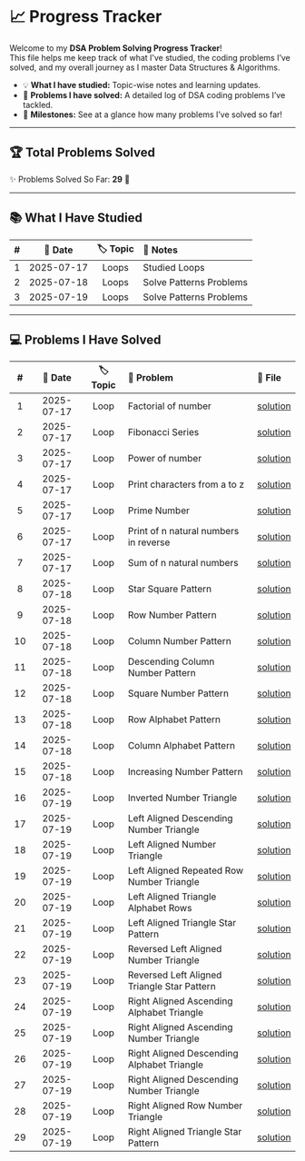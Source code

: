 # 📈 Progress Tracker

Welcome to my **DSA Problem Solving Progress Tracker**!  
This file helps me keep track of what I’ve studied, the coding problems I’ve solved, and my overall journey as I master Data Structures & Algorithms.

- 💡 **What I have studied:** Topic-wise notes and learning updates.
- 🔎 **Problems I have solved:** A detailed log of DSA coding problems I’ve tackled.
- 🏅 **Milestones:** See at a glance how many problems I’ve solved so far!

---

## 🏆 Total Problems Solved

✨ Problems Solved So Far: **29** 🎉

---

## 📚 What I Have Studied

| #  | 📅 Date     | 🏷️ Topic | 📝 Notes         |
|:--:|:----------:|:--------:|:----------------|
| 1  | 2025-07-17 | Loops    | Studied Loops   |
| 2  | 2025-07-18 | Loops    | Solve Patterns Problems   |
| 3  | 2025-07-19 | Loops    | Solve Patterns Problems   |

---

## 💻 Problems I Have Solved

| #  | 📅 Date     | 🏷️ Topic | 🧩 Problem                                     | 📄 File                                                      |
|:--:|:----------:|:--------:|:-----------------------------------------------|:-------------------------------------------------------------|
| 1  | 2025-07-17 | Loop     | Factorial of number                            | [solution](./C++PracticeProblems/factorial.cpp)              |
| 2  | 2025-07-17 | Loop     | Fibonacci Series                               | [solution](./C++PracticeProblems/fibonacci_series.cpp)        |
| 3  | 2025-07-17 | Loop     | Power of number                                | [solution](./C++PracticeProblems/power_of_number.cpp)        |
| 4  | 2025-07-17 | Loop     | Print characters from a to z                   | [solution](./C++PracticeProblems/print_a_to_z.cpp)           |
| 5  | 2025-07-17 | Loop     | Prime Number                                   | [solution](./C++PracticeProblems/prime_number.cpp)           |
| 6  | 2025-07-17 | Loop     | Print of n natural numbers in reverse          | [solution](./C++PracticeProblems/print_n_natural_numbers_reverse.cpp) |
| 7  | 2025-07-17 | Loop     | Sum of n natural numbers                       | [solution](./C++PracticeProblems/sum_natural_num.cpp)        |
| 8  | 2025-07-18 | Loop     | Star Square Pattern                            | [solution](./PatternProblems/star_square_pattern.cpp)        |
| 9  | 2025-07-18 | Loop     | Row Number Pattern                             | [solution](./PatternProblems/row_number_pattern.cpp)         |
| 10 | 2025-07-18 | Loop     | Column Number Pattern                          | [solution](./PatternProblems/column_number_pattern.cpp)      |
| 11 | 2025-07-18 | Loop     | Descending Column Number Pattern               | [solution](./PatternProblems/descending_number_pattern.cpp)  |
| 12 | 2025-07-18 | Loop     | Square Number Pattern                          | [solution](./PatternProblems/square_number_pattern.cpp)      |
| 13 | 2025-07-18 | Loop     | Row Alphabet Pattern                           | [solution](./PatternProblems/row_alphabet_pattern.cpp)       |
| 14 | 2025-07-18 | Loop     | Column Alphabet Pattern                        | [solution](./PatternProblems/ascending_alpha.cpp)            |
| 15 | 2025-07-18 | Loop     | Increasing Number Pattern                      | [solution](./PatternProblems/increasing_number_pattern.cpp)  |
| 16 | 2025-07-19 | Loop     | Inverted Number Triangle                       | [solution](./PatternProblems/inverted_number_triangle.cpp)   |
| 17 | 2025-07-19 | Loop     | Left Aligned Descending Number Triangle        | [solution](./PatternProblems/left_aligned_descending_number_triangle.cpp) |
| 18 | 2025-07-19 | Loop     | Left Aligned Number Triangle                   | [solution](./PatternProblems/left_aligned_number_triangle.cpp)         |
| 19 | 2025-07-19 | Loop     | Left Aligned Repeated Row Number Triangle      | [solution](./PatternProblems/left_aligned_repeated_row_number_triangle.cpp) |
| 20 | 2025-07-19 | Loop     | Left Aligned Triangle Alphabet Rows            | [solution](./PatternProblems/left_aligned_triangle_alphabet_rows.cpp)  |
| 21 | 2025-07-19 | Loop     | Left Aligned Triangle Star Pattern             | [solution](./PatternProblems/left_aligned_triangle_pattern.cpp)         |
| 22 | 2025-07-19 | Loop     | Reversed Left Aligned Number Triangle          | [solution](./PatternProblems/reversed_left_aligned_number_triangle.cpp) |
| 23 | 2025-07-19 | Loop     | Reversed Left Aligned Triangle Star Pattern    | [solution](./PatternProblems/reversed_left_aligned_triangle_star.cpp)   |
| 24 | 2025-07-19 | Loop     | Right Aligned Ascending Alphabet Triangle | [solution](./PatternProblems/right_aligned_ascending_alphabet_triangle.cpp) |
| 25 | 2025-07-19 | Loop     | Right Aligned Ascending Number Triangle   | [solution](./PatternProblems/right_aligned_ascending_number_triangle.cpp)   |
| 26 | 2025-07-19 | Loop     | Right Aligned Descending Alphabet Triangle | [solution](./PatternProblems/right_aligned_descending_alphabet_triangle.cpp) |
| 27 | 2025-07-19 | Loop     | Right Aligned Descending Number Triangle  | [solution](./PatternProblems/right_aligned_descending_number_triangle.cpp)  |
| 28 | 2025-07-19 | Loop     | Right Aligned Row Number Triangle         | [solution](./PatternProblems/right_aligned_row_number_triangle.cpp)         |
| 29 | 2025-07-19 | Loop     | Right Aligned Triangle Star Pattern       | [solution](./PatternProblems/right_aligned_triangle_star_pattern.cpp)       |

